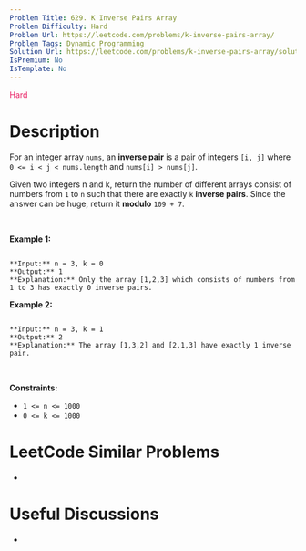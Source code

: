 ```yaml
---
Problem Title: 629. K Inverse Pairs Array
Problem Difficulty: Hard
Problem Url: https://leetcode.com/problems/k-inverse-pairs-array/
Problem Tags: Dynamic Programming
Solution Url: https://leetcode.com/problems/k-inverse-pairs-array/solution/
IsPremium: No
IsTemplate: No
---
```


<span style="color: rgb(233, 30, 99);">Hard</span>

# Description

For an integer array `nums`, an **inverse pair** is a pair of integers `[i, j]` where `0 <= i < j < nums.length` and `nums[i] > nums[j]`.


Given two integers n and k, return the number of different arrays consist of numbers from `1` to `n` such that there are exactly `k` **inverse pairs**. Since the answer can be huge, return it **modulo** `109 + 7`.


 


**Example 1:**



```

**Input:** n = 3, k = 0
**Output:** 1
**Explanation:** Only the array [1,2,3] which consists of numbers from 1 to 3 has exactly 0 inverse pairs.

```

**Example 2:**



```

**Input:** n = 3, k = 1
**Output:** 2
**Explanation:** The array [1,3,2] and [2,1,3] have exactly 1 inverse pair.

```

 


**Constraints:**


* `1 <= n <= 1000`
* `0 <= k <= 1000`




# LeetCode Similar Problems

- []()

# Useful Discussions

- []()
